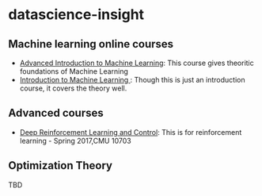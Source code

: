 # datascience-insight
## Machine learning online courses
* [Advanced Introduction to Machine Learning](https://www.cs.cmu.edu/~epxing/Class/10715/lecture.html): This course gives theoritic foundations of Machine Learning
* [Introduction to Machine Learning
](http://www.cs.cmu.edu/~mgormley/courses/10701-f16/schedule.html): Though this is just an introduction course, it covers the theory well.
## Advanced courses
* [Deep Reinforcement Learning and Control](https://katefvision.github.io/): This is for reinforcement learning -  Spring 2017,CMU 10703
## Optimization Theory
TBD
